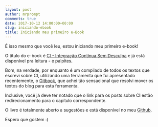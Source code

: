 ```yaml
---
layout: post
author: mrprompt
comments: true
date: 2017-10-12 14:00:00+00:00
slug: iniciando-ebook
title: Iniciando meu primeiro e-Book
---
```

É isso mesmo que você leu, estou iniciando meu primeiro e-book!

O título do e-book é [CI - Integração Contínua Sem Desculpa](https://ci.mrprompt.com.br) e já está 
disponível pra leitura - e palpites.

Bom, na verdade, por enquanto é um compilado de todos os textos que escrevi sobre CI, utilizando uma
ferramenta que fui apresentado recentemente, o [Gitbook](https://www.gitbook.com), que achei tão 
sensacional que resolvi mover os textos do blog para esta ferramenta.

Inclusive, você já deve ter notado que o link para os posts sobre CI estão redirecionamento para o 
capítulo correspondente.

O livro é totalmente aberto a sugestões e está disponível no meu [Github](https://github.com/mrprompt/ci).

Espero que gostem :)
